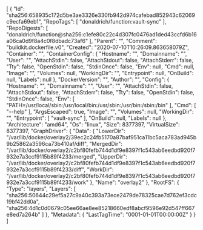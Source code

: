 [
  {
    "Id": "sha256:658935c172d5be3ae3326e330fb942d974cafebad852943c62069c9ecfa69eb1",
    "RepoTags": [
      "donaldrich/function:vault-sync"
    ],
    "RepoDigests": [
      "donaldrich/function@sha256:c1efe80c22c4d307fc0476ad1ded43ccfd6b16a06ca0d9f8a4c0f8dbadc73af6"
    ],
    "Parent": "",
    "Comment": "buildkit.dockerfile.v0",
    "Created": "2020-07-10T10:26:09.863658079Z",
    "Container": "",
    "ContainerConfig": {
      "Hostname": "",
      "Domainname": "",
      "User": "",
      "AttachStdin": false,
      "AttachStdout": false,
      "AttachStderr": false,
      "Tty": false,
      "OpenStdin": false,
      "StdinOnce": false,
      "Env": null,
      "Cmd": null,
      "Image": "",
      "Volumes": null,
      "WorkingDir": "",
      "Entrypoint": null,
      "OnBuild": null,
      "Labels": null
    },
    "DockerVersion": "",
    "Author": "",
    "Config": {
      "Hostname": "",
      "Domainname": "",
      "User": "",
      "AttachStdin": false,
      "AttachStdout": false,
      "AttachStderr": false,
      "Tty": false,
      "OpenStdin": false,
      "StdinOnce": false,
      "Env": [
        "PATH=/usr/local/sbin:/usr/local/bin:/usr/sbin:/usr/bin:/sbin:/bin"
      ],
      "Cmd": [
        "--help"
      ],
      "ArgsEscaped": true,
      "Image": "",
      "Volumes": null,
      "WorkingDir": "",
      "Entrypoint": [
        "vault-sync"
      ],
      "OnBuild": null,
      "Labels": null
    },
    "Architecture": "amd64",
    "Os": "linux",
    "Size": 8377397,
    "VirtualSize": 8377397,
    "GraphDriver": {
      "Data": {
        "LowerDir": "/var/lib/docker/overlay2/39ec2c24fb5170a87baf951ca11bc5aca783ad945b9b25862a3596ca73b410af/diff",
        "MergedDir": "/var/lib/docker/overlay2/c2bf80fefb744d1df9e8397f1c543ab6eedbd920f7932e7a3ccf9115b89f4233/merged",
        "UpperDir": "/var/lib/docker/overlay2/c2bf80fefb744d1df9e8397f1c543ab6eedbd920f7932e7a3ccf9115b89f4233/diff",
        "WorkDir": "/var/lib/docker/overlay2/c2bf80fefb744d1df9e8397f1c543ab6eedbd920f7932e7a3ccf9115b89f4233/work"
      },
      "Name": "overlay2"
    },
    "RootFS": {
      "Type": "layers",
      "Layers": [
        "sha256:50644c29ef5a27c9a40c393a73ece2479de78325cae7d762ef3cdc19bf42dd0a",
        "sha256:4d1c0d0679c05ee66ae8ee85218660edf8abcf9596e92d547ff667e8ed7a264b"
      ]
    },
    "Metadata": {
      "LastTagTime": "0001-01-01T00:00:00Z"
    }
  }
]
